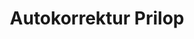 ---
title: "Autokorrektur Prilop"
url: /hankensbuettel/autokorrektur-prilop/
shop: Autowerkstatt
---